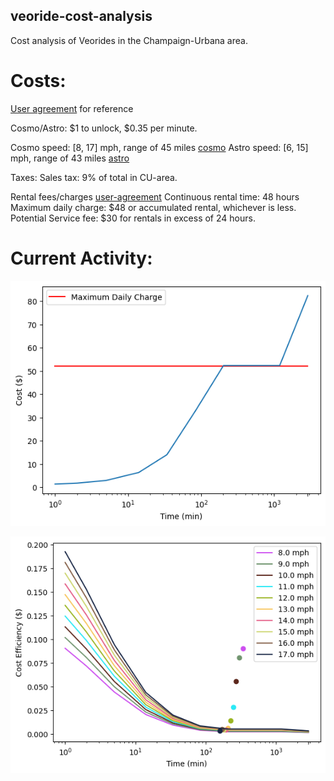 ## veoride-cost-analysis
Cost analysis of Veorides in the Champaign-Urbana area.

# Costs:

[User agreement](https://www.veoride.com/user-agreement/) for reference

Cosmo/Astro: $1 to unlock, $0.35 per minute.

Cosmo speed: [8, 17] mph, range of 45 miles [cosmo](https://shop.veoride.com/products/cosmo-s)
Astro speed: [6, 15] mph, range of 43 miles [astro](https://www.veoride.com/astro/)

Taxes:
Sales tax: 9% of total in CU-area.

Rental fees/charges [user-agreement](https://www.veoride.com/user-agreement/#:~:text=3.5.%20MAXIMUM%20RENTAL%20TIME%20AND%20CHARGES.)
Continuous rental time: 48 hours 
Maximum daily charge: $48 or accumulated rental, whichever is less.
Potential Service fee: $30 for rentals in excess of 24 hours.

# Current Activity:

![Figure 1](./fig1.png "Figure 1: Total cost over time")

![Figure 2](/fig2.png "Figure 2: Cost efficiency over distance")
